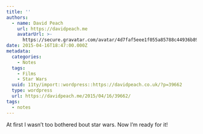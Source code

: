 ```yaml
---
title: ''
authors:
  - name: David Peach
    url: https://davidpeach.me
    avatarUrl: >-
      https://secure.gravatar.com/avatar/4d7faf5eee1f055a85788c44936b8995eaab6dfb004e7854ec747ccb272e91ee?s=96&d=mm&r=g
date: 2015-04-16T18:47:00.000Z
metadata:
  categories:
    - Notes
  tags:
    - Films
    - Star Wars
  uuid: 11ty/import::wordpress::https://davidpeach.co.uk/?p=39662
  type: wordpress
  url: https://davidpeach.me/2015/04/16/39662/
tags:
  - notes
---
```

At first I wasn’t too bothered bout star wars. Now I’m ready for it!